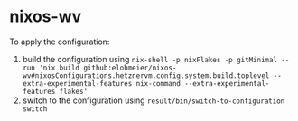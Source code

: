 # nixos-wv

To apply the configuration:

1. build the configuration using `nix-shell -p nixFlakes -p gitMinimal --run 'nix build github:elohmeier/nixos-wv#nixosConfigurations.hetznervm.config.system.build.toplevel --extra-experimental-features nix-command --extra-experimental-features flakes'`
2. switch to the configuration using `result/bin/switch-to-configuration switch`
